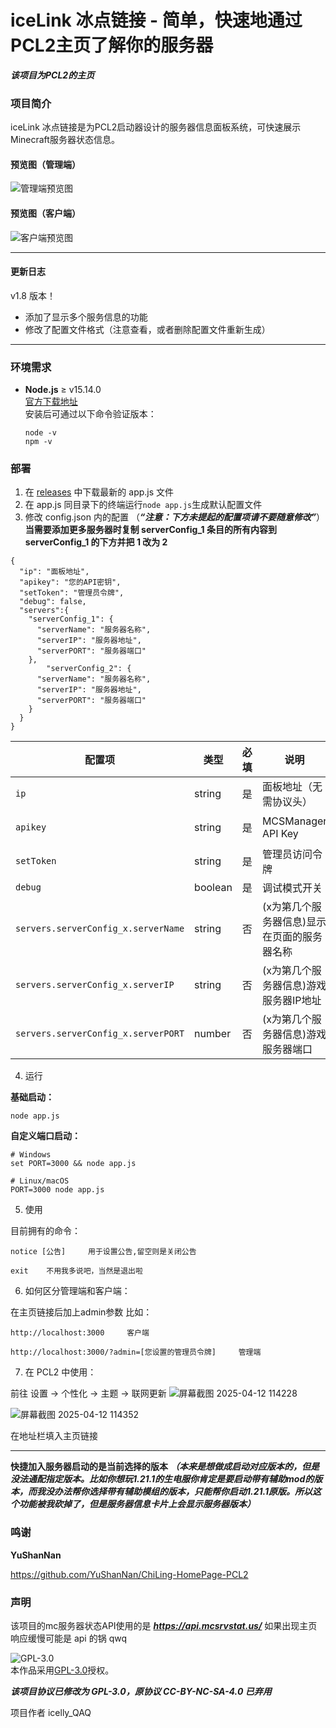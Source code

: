 # iceLink 冰点链接 - 简单，快速地通过PCL2主页了解你的服务器

***该项目为PCL2的主页***
### 项目简介
iceLink 冰点链接是为PCL2启动器设计的服务器信息面板系统，可快速展示Minecraft服务器状态信息。
#### 预览图（管理端）
![管理端预览图](https://github.com/user-attachments/assets/d8025d5d-f5d9-4952-a333-500161a90c86)





#### 预览图（客户端）
![客户端预览图](https://github.com/user-attachments/assets/2cab5e6f-6ea3-4027-8d5e-1f8e4a678d9a)






------
#### 更新日志


v1.8 版本！


- 添加了显示多个服务信息的功能
- 修改了配置文件格式（注意查看，或者删除配置文件重新生成）
------

### 环境需求
- **Node.js** ≥ v15.14.0  
  [官方下载地址](https://nodejs.org/)  
  安装后可通过以下命令验证版本：
  ```
  node -v
  npm -v
  ```

### 部署
1. 在 [releases](https://github.com/icelly-QAQ/PCL2-HomePage_iceLink/releases/) 中下载最新的 app.js 文件
2. 在 app.js 同目录下的终端运行```node app.js```生成默认配置文件
3. 修改 config.json 内的配置 （***“注意：下方未提起的配置项请不要随意修改”***）
**当需要添加更多服务器时复制 serverConfig_1 条目的所有内容到 serverConfig_1 的下方并把 1 改为 2**
```
{
  "ip": "面板地址",
  "apikey": "您的API密钥",
  "setToken": "管理员令牌",
  "debug": false,
  "servers":{
    "serverConfig_1": {
      "serverName": "服务器名称",
      "serverIP": "服务器地址",
      "serverPORT": "服务器端口"
    },
        "serverConfig_2": {
      "serverName": "服务器名称",
      "serverIP": "服务器地址",
      "serverPORT": "服务器端口"
    }
  }
}
```

| 配置项 | 类型 | 必填 | 说明 | 示例值 |
|--------|------|------|------|--------|
| `ip` | string | 是 | 面板地址（无需协议头） | `panel.example.com` |
| `apikey` | string | 是 | MCSManager API Key | `123e4567-e89b-12d3-a456-426614174000` |
| `setToken` | string | 是 | 管理员访问令牌 | `MySecureToken123` |
| `debug` | boolean | 是 | 调试模式开关 | `false` |
| `servers.serverConfig_x.serverName` | string | 否 | (x为第几个服务器信息)显示在页面的服务器名称 | `生存服` |
| `servers.serverConfig_x.serverIP` | string | 否 | (x为第几个服务器信息)游戏服务器IP地址 | `mc.example.com` |
| `servers.serverConfig_x.serverPORT` | number | 否 | (x为第几个服务器信息)游戏服务器端口 | `25565` |

4. 运行


**基础启动：**
```
node app.js
```

**自定义端口启动：**
```
# Windows
set PORT=3000 && node app.js

# Linux/macOS
PORT=3000 node app.js
```

5. 使用


目前拥有的命令：
```
notice [公告]     用于设置公告,留空则是关闭公告

exit    不用我多说吧，当然是退出啦
```

6. 如何区分管理端和客户端：


在主页链接后加上admin参数
比如：
```
http://localhost:3000     客户端

http://localhost:3000/?admin=[您设置的管理员令牌]     管理端
```


7. 在 PCL2 中使用：


前往 设置 -> 个性化 -> 主题 -> 联网更新
![屏幕截图 2025-04-12 114228](https://github.com/user-attachments/assets/978a61b0-11f6-4a6f-8a4a-6b33518cb26b)

![屏幕截图 2025-04-12 114352](https://github.com/user-attachments/assets/835d9d65-b641-42c6-9580-99708290d892)

在地址栏填入主页链接



----
**快捷加入服务器启动的是当前选择的版本** ***（本来是想做成启动对应版本的，但是没法通配指定版本。比如你想玩1.21.1的生电服你肯定是要启动带有辅助mod的版本，而我没办法帮你选择带有辅助模组的版本，只能帮你启动1.21.1原版。所以这个功能被我砍掉了，但是服务器信息卡片上会显示服务器版本）***


### 鸣谢
**YuShanNan**


https://github.com/YuShanNan/ChiLing-HomePage-PCL2


### 声明
该项目的mc服务器状态API使用的是 ***https://api.mcsrvstat.us/*** 如果出现主页响应缓慢可能是 api 的锅 qwq


![GPL-3.0](https://img.shields.io/badge/License-GPLv3-blue.svg)  
本作品采用[GPL-3.0](https://www.gnu.org/licenses/gpl-3.0)授权。

***该项目协议已修改为 GPL-3.0，原协议 CC-BY-NC-SA-4.0 已弃用***


项目作者 icelly_QAQ
